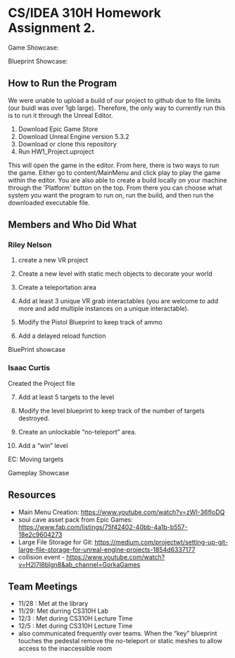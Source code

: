 # CS/IDEA 310H Homework Assignment 2.

Game Showcase:

Blueprint Showcase: 

## How to Run the Program

We were unable to upload a build of our project to github due to file limits (our buidl was over 1gb large). Therefore, the only way to currently run this is to run it through the Unreal Editor.

1. Download Epic Game Store
2. Download Unreal Engine version 5.3.2
3. Download or clone this repository
4. Run HW1_Project.uproject

This will open the game in the editor. From here, there is two ways to run the game. Either go to content/MainMenu and click play to play the game within the editor. You are also able to create a build locally on your machine through the 'Platform' button on the top. From there you can choose what system you want the program to run on, run the build, and then run the downloaded executable file.

## Members and Who Did What

### Riley Nelson
1. create a new VR project

2. Create a new level with static mech objects to decorate your world

3. Create a teleportation area

4. Add at least 3 unique VR grab interactables (you are welcome to add more and add multiple instances on a unique interactable).

5. Modify the Pistol Blueprint to keep track of ammo

6.  Add a delayed reload function

BluePrint showcase


### Isaac Curtis
Created the Project file

7. Add at least 5 targets to the level

8. Modify the level blueprint to keep track of the number of targets destroyed.

9. Create an unlockable “no-teleport” area.

10. Add a “win” level 

EC: Moving targets

Gameplay Showcase

## Resources

* Main Menu Creation: https://www.youtube.com/watch?v=zWI-36fIoDQ 
* soul cave asset pack from Epic Games: https://www.fab.com/listings/75f42402-40bb-4a1b-b557-18e2c9604273
* Large File Storage for Git: https://medium.com/projectwt/setting-up-git-large-file-storage-for-unreal-engine-projects-1854d6337177
* collision event - https://www.youtube.com/watch?v=H2I7I8blgn8&ab_channel=GorkaGames

## Team Meetings

* 11/28 : Met at the library
* 11/29: Met durring CS310H Lab
* 12/3 : Met during CS310H Lecture Time
* 12/5 : Met during CS310H Lecture Time
* also communicated frequently over teams. 
When the “key” blueprint touches the pedestal remove the no-teleport or static meshes to allow access to the inaccessible room

